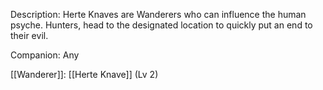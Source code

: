 Description: Herte Knaves are Wanderers who can influence the human psyche. Hunters, head to the designated location to quickly put an end to their evil.

Companion: Any

[[Wanderer]]: [[Herte Knave]] (Lv 2)